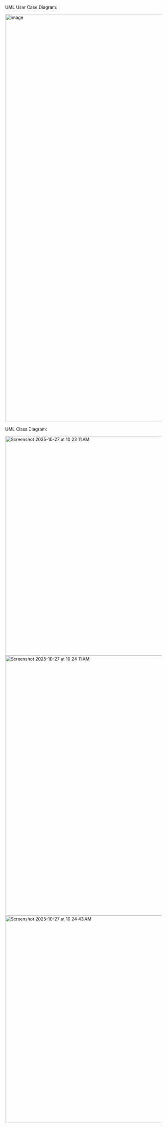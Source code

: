 UML User Case Diagram:

<img width="1590" height="1308" alt="image" src="https://github.com/user-attachments/assets/c0ff0713-3fd6-4004-b1db-4f46fce3388c" />

UML Class Diagram:

<img width="930" height="704" alt="Screenshot 2025-10-27 at 10 23 11 AM" src="https://github.com/user-attachments/assets/e1105c61-f414-4259-87a3-5cb0782f410e" />

<img width="559" height="834" alt="Screenshot 2025-10-27 at 10 24 11 AM" src="https://github.com/user-attachments/assets/d17d2398-b783-43ed-8884-f2603975cb48" />

<img width="791" height="665" alt="Screenshot 2025-10-27 at 10 24 43 AM" src="https://github.com/user-attachments/assets/51392302-137e-4fd5-b7c9-3ca06ee72a14" />
